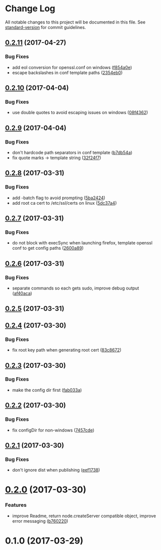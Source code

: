 # Change Log

All notable changes to this project will be documented in this file. See [standard-version](https://github.com/conventional-changelog/standard-version) for commit guidelines.

<a name="0.2.11"></a>
## [0.2.11](https://github.com/davewasmer/devcert/compare/v0.2.10...v0.2.11) (2017-04-27)


### Bug Fixes

* add eol conversion for openssl.conf on windows ([f854a0e](https://github.com/davewasmer/devcert/commit/f854a0e))
* escape backslashes in conf template paths ([2354eb0](https://github.com/davewasmer/devcert/commit/2354eb0))



<a name="0.2.10"></a>
## [0.2.10](https://github.com/davewasmer/devcert/compare/v0.2.9...v0.2.10) (2017-04-04)


### Bug Fixes

* use double quotes to avoid escaping issues on windows ([08f4362](https://github.com/davewasmer/devcert/commit/08f4362))



<a name="0.2.9"></a>
## [0.2.9](https://github.com/davewasmer/devcert/compare/v0.2.8...v0.2.9) (2017-04-04)


### Bug Fixes

* don't hardcode path separators in conf template ([b7db54a](https://github.com/davewasmer/devcert/commit/b7db54a))
* fix quote marks -> template string ([32f24f7](https://github.com/davewasmer/devcert/commit/32f24f7))



<a name="0.2.8"></a>
## [0.2.8](https://github.com/davewasmer/devcert/compare/v0.2.7...v0.2.8) (2017-03-31)


### Bug Fixes

* add -batch flag to avoid prompting ([5ba2424](https://github.com/davewasmer/devcert/commit/5ba2424))
* add root ca cert to /etc/ssl/certs on linux ([5dc37a4](https://github.com/davewasmer/devcert/commit/5dc37a4))



<a name="0.2.7"></a>
## [0.2.7](https://github.com/davewasmer/devcert/compare/v0.2.6...v0.2.7) (2017-03-31)


### Bug Fixes

* do not block with execSync when launching firefox, template openssl conf to get config paths ([2600a89](https://github.com/davewasmer/devcert/commit/2600a89))



<a name="0.2.6"></a>
## [0.2.6](https://github.com/davewasmer/devcert/compare/v0.2.5...v0.2.6) (2017-03-31)


### Bug Fixes

* separate commands so each gets sudo, improve debug output ([af40aca](https://github.com/davewasmer/devcert/commit/af40aca))



<a name="0.2.5"></a>
## [0.2.5](https://github.com/davewasmer/devcert/compare/v0.2.4...v0.2.5) (2017-03-31)



<a name="0.2.4"></a>
## [0.2.4](https://github.com/davewasmer/devcert/compare/v0.2.3...v0.2.4) (2017-03-30)


### Bug Fixes

* fix root key path when generating root cert ([83c8672](https://github.com/davewasmer/devcert/commit/83c8672))



<a name="0.2.3"></a>
## [0.2.3](https://github.com/davewasmer/devcert/compare/v0.2.2...v0.2.3) (2017-03-30)


### Bug Fixes

* make the config dir first ([fab033a](https://github.com/davewasmer/devcert/commit/fab033a))



<a name="0.2.2"></a>
## [0.2.2](https://github.com/davewasmer/devcert/compare/v0.2.1...v0.2.2) (2017-03-30)


### Bug Fixes

* fix configDir for non-windows ([7457cde](https://github.com/davewasmer/devcert/commit/7457cde))



<a name="0.2.1"></a>
## [0.2.1](https://github.com/davewasmer/devcert/compare/v0.2.0...v0.2.1) (2017-03-30)


### Bug Fixes

* don't ignore dist when publishing ([eef1738](https://github.com/davewasmer/devcert/commit/eef1738))



<a name="0.2.0"></a>
# [0.2.0](https://github.com/davewasmer/devcert/compare/v0.1.0...v0.2.0) (2017-03-30)


### Features

* improve Readme, return node.createServer compatible object, improve error messaging ([b760220](https://github.com/davewasmer/devcert/commit/b760220))



<a name="0.1.0"></a>
# 0.1.0 (2017-03-29)
